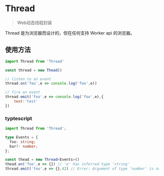 # Thread
> Web动态线程封装

Thread 是为浏览器而设计的，但在任何支持 Worker api 的浏览器。

## 使用方法
```javascript
import Thread from 'Thread'

const thread = new Thead()

// listen to an event
thread.on('foo',e => console.log('foo',e))

// fire an event
thread.emit('foo',e => console.log('foo',e),{
    text:'test'
})
```

### typtescript
```typescript
import Thread from 'Thread';

type Events = {
  foo: string;
  bar?: number;
};

const thead = new Thread<Events>()
thead.on('foo',e => {}) // 'e' has inferred type 'string'
thread.emit('foo',e => {},42) // Error: Argument of type 'number' is not assignable to parameter of type 'string'. (2345)
```


